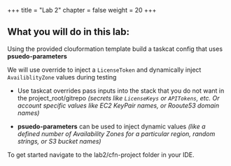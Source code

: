 +++
title = "Lab 2"
chapter = false
weight = 20
+++

## What you will do in this lab:
Using the provided clouformation template build a taskcat config that uses **psuedo-parameters**

We will use override to inject a `LicenseToken` and dynamically inject `AvailiblityZone` 
values during testing

- Use taskcat overrides pass inputs into the stack that you do not want in the 
project_root/gitrepo _(secrets like `LicenseKeys` or `APITokens`, etc. Or account specific 
values like EC2 KeyPair names, or Rooute53 domain names)_

- **psuedo-parameters** can be used to inject dynamic values _(like 
a defined number of Availability Zones for a particular region, random strings, or S3 bucket names)_


To get started navigate to the lab2/cfn-project folder in your IDE.
